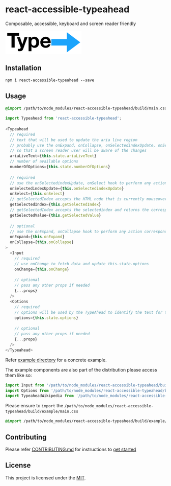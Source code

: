 react-accessible-typeahead
==============================================================================

Composable, accessible, keyboard and screen reader friendly


<img src="logo/logo.png" alt="" width="240px">

Installation
------------------------------------------------------------------------------

```
npm i react-accessible-typeahead --save
```

Usage
------------------------------------------------------------------------------

```css
@import /path/to/node_modules/react-accessible-typeahead/build/main.css;
```

```js
import Typeahead from 'react-accessible-typeahead';

<Typeahead
  // required
  // text that will be used to update the aria live region
  // probably use the onExpand, onCollapse, onSelectedindexUpdate, onSelect hook to update it with appropriate text
  // so that a screen reader user will be aware of the changes
  ariaLiveText={this.state.ariaLiveText}
  // number of available options
  numberOfOptions={this.state.numberOfOptions}

  // required
  // use the onSelectedindexUpdate, onSelect hook to perform any action corresponding to the events
  onSelectedindexUpdate={this.onSelectedindexUpdate}
  onSelect={this.onSelect}
  // getSelectedIndex accepts the HTML node that is currently mouseover-ed and returns the corresponding index
  getSelectedIndex={this.getSelectedIndex}
  // getSelectedIndex accepts the selectedindex and returns the corresponding value for it
  getSelectedValue={this.getSelectedValue}

  // optional
  // use the onExpand, onCollapse hook to perform any action corresponding to the events
  onExpand={this.onExpand}
  onCollapse={this.onCollapse}
>
  <Input
    // required
    // use onChange to fetch data and update this.state.options
    onChange={this.onChange}

    // optional
    // pass any other props if needed
    {...props}
  />
  <Options
    // required
    // options will be used by the TypeAhead to identify the text for the currently selected option
    options={this.state.options}

    // optional
    // pass any other props if needed
    {...props}
  />
</Typeahead>
```

Refer [example directory](example) for a concrete example.

The example components are also part of the distribution please access them like so:

```js
import Input from '/path/to/node_modules/react-accessible-typeahead/build/example/component/input.js';
import Options from '/path/to/node_modules/react-accessible-typeahead/build/example/component/options.js';
import TypeaheadWikipedia from '/path/to/node_modules/react-accessible-typeahead/build/example/component/typeahead-wikipedia.js';
```

Please ensure to `import` the `/path/to/node_modules/react-accessible-typeahead/build/example/main.css`

```css
@import /path/to/node_modules/react-accessible-typeahead/build/example/main.css;
```

Contributing
------------------------------------------------------------------------------
Please refer [CONTRIBUTING.md](contributing.md) for instructions to [get started](CONTRIBUTING.md#Get_Started)

License
------------------------------------------------------------------------------

This project is licensed under the [MIT](LICENSE).
